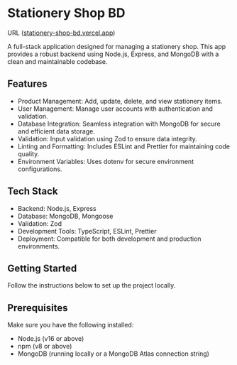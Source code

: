 # Stationery Shop BD  
URL ([stationery-shop-bd.vercel.app](https://stationery-shop-bd.vercel.app/))

A full-stack application designed for managing a stationery shop. This app provides a robust backend using Node.js, Express, and MongoDB with a clean and maintainable codebase.

## Features

- Product Management: Add, update, delete, and view stationery items.
- User Management: Manage user accounts with authentication and validation.
- Database Integration: Seamless integration with MongoDB for secure and efficient data storage.
- Validation: Input validation using Zod to ensure data integrity.
- Linting and Formatting: Includes ESLint and Prettier for maintaining code quality.
- Environment Variables: Uses dotenv for secure environment configurations.

## Tech Stack

- Backend: Node.js, Express
- Database: MongoDB, Mongoose
- Validation: Zod
- Development Tools: TypeScript, ESLint, Prettier
- Deployment: Compatible for both development and production environments.

## Getting Started

Follow the instructions below to set up the project locally.

## Prerequisites

Make sure you have the following installed:
- Node.js (v16 or above)
- npm (v8 or above)
- MongoDB (running locally or a MongoDB Atlas connection string)
